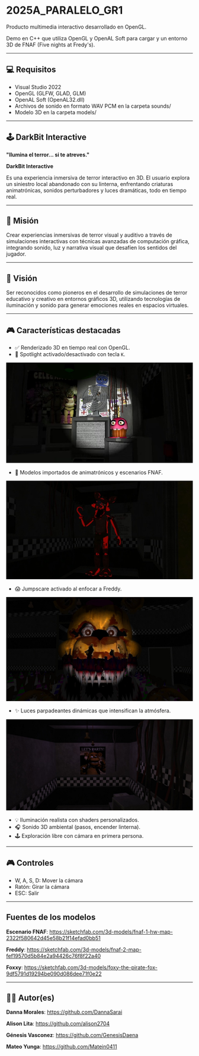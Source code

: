 # 2025A\_PARALELO\_GR1

Producto multimedia interactivo desarrollado en OpenGL.

Demo en C++ que utiliza OpenGL y OpenAL Soft para cargar y un entorno 3D de FNAF (Five nights at Fredy's).

---
## 💻 Requisitos

* Visual Studio 2022
*	OpenGL (GLFW, GLAD, GLM)
*	OpenAL Soft (OpenAL32.dll)
*	Archivos de sonido en formato WAV PCM en la carpeta sounds/
*	Modelo 3D en la carpeta models/
---

## 🕹️ DarkBit Interactive

**"Ilumina el terror... si te atreves."**

**DarkBit Interactive** 

Es una experiencia inmersiva de terror interactivo en 3D. El usuario explora un siniestro local abandonado con su linterna, enfrentando criaturas animatrónicas, sonidos perturbadores y luces dramáticas, todo en tiempo real.

---

## 🌠 Misión

Crear experiencias inmersivas de terror visual y auditivo a través de simulaciones interactivas con técnicas avanzadas de computación gráfica, integrando sonido, luz y narrativa visual que desafíen los sentidos del jugador.

---

## 🎯 Visión

Ser reconocidos como pioneros en el desarrollo de simulaciones de terror educativo y creativo en entornos gráficos 3D, utilizando tecnologías de iluminación y sonido para generar emociones reales en espacios virtuales.

---

## 🎮 Características destacadas

- ✅ Renderizado 3D en tiempo real con OpenGL.
- 🔦 Spotlight activado/desactivado con tecla `K`.

![alt text](assets/img2.jpeg)

- 👾 Modelos importados de animatrónicos y escenarios FNAF.

![alt text](assets/img1.jpeg)

- 😱 Jumpscare activado al enfocar a Freddy.

![alt text](assets/img3.jpeg)

- ✨ Luces parpadeantes dinámicas que intensifican la atmósfera.

![alt text](assets/img4.jpeg)


- 💡 Iluminación realista con shaders personalizados.
- 🎧 Sonido 3D ambiental (pasos, encender linterna).
- 🕹️ Exploración libre con cámara en primera persona.

---

## 🎮 Controles

*	W, A, S, D: Mover la cámara
*	Ratón: Girar la cámara
*	ESC: Salir

---
## Fuentes de los modelos
**Escenario FNAF**: <https://sketchfab.com/3d-models/fnaf-1-hw-map-2322f580642d45e58b21f14efad0bb51>

**Freddy**: [<https://sketchfab.com/3d-models/fnaf-2-map-fef19570d5b84e2a94426c76f8f22a40>](https://sketchfab.com/3d-models/nightmarefredbear-five-nights-at-freddyshw-2b2462e7f0984837bc8d4d5c524619ee)

**Foxxy**: <https://sketchfab.com/3d-models/foxy-the-pirate-fox-9df5791d19294be090d086dee71f0e22>

---

## 🧑‍💻 Autor(es)

**Danna Morales**: <https://github.com/DannaSarai>  

**Alison Lita**: <https://github.com/alison2704>  

**Génesis Vasconez**: <https://github.com/GenesisDaena>  

**Mateo Yunga**: <https://github.com/Matein0411>

